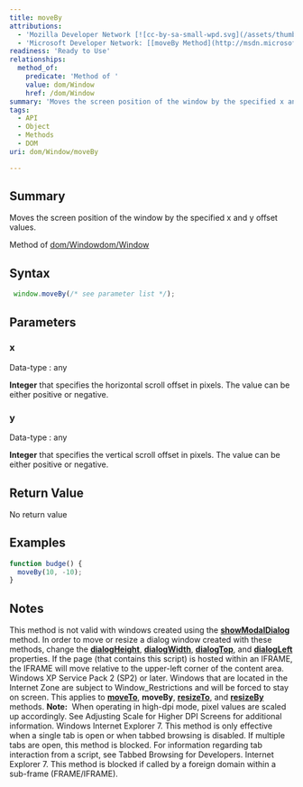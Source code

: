 ```yaml
---
title: moveBy
attributions:
  - 'Mozilla Developer Network [![cc-by-sa-small-wpd.svg](/assets/thumb/8/8c/cc-by-sa-small-wpd.svg/120px-cc-by-sa-small-wpd.svg.png)](http://creativecommons.org/licenses/by-sa/3.0/us/): [[moveBy](https://developer.mozilla.org/en-US/docs/Web/API/Window.moveBy) Article]'
  - 'Microsoft Developer Network: [[moveBy Method](http://msdn.microsoft.com/en-us/library/ie/ms536618(v=vs.85).aspx) Article]'
readiness: 'Ready to Use'
relationships:
  method_of:
    predicate: 'Method of '
    value: dom/Window
    href: /dom/Window
summary: 'Moves the screen position of the window by the specified x and y offset values.'
tags:
  - API
  - Object
  - Methods
  - DOM
uri: dom/Window/moveBy

---
```

## Summary

Moves the screen position of the window by the specified x and y offset values.

Method of [dom/Window](/dom/Window)[dom/Window](/dom/Window)

## Syntax

``` js
 window.moveBy(/* see parameter list */);
```

## Parameters

### x

 Data-type
:   any

**Integer** that specifies the horizontal scroll offset in pixels. The value can be either positive or negative.

### y

 Data-type
:   any

**Integer** that specifies the vertical scroll offset in pixels. The value can be either positive or negative.

## Return Value

No return value

## Examples

``` js
function budge() {
  moveBy(10, -10);
}
```

## Notes

This method is not valid with windows created using the [**showModalDialog**](/dom/Window/showModalDialog) method. In order to move or resize a dialog window created with these methods, change the [**dialogHeight**](/dom/WindowModal/dialogHeight), [**dialogWidth**](/dom/WindowModal/dialogWidth), [**dialogTop**](/dom/WindowModal/dialogTop), and [**dialogLeft**](/dom/WindowModal/dialogLeft) properties. If the page (that contains this script) is hosted within an IFRAME, the IFRAME will move relative to the upper-left corner of the content area. Windows XP Service Pack 2 (SP2) or later. Windows that are located in the Internet Zone are subject to Window\_Restrictions and will be forced to stay on screen. This applies to [**moveTo**](/dom/Window/moveTo), **moveBy**, [**resizeTo**](/dom/Window/resizeTo), and [**resizeBy**](/dom/Window/resizeBy) methods. **Note:**  When operating in high-dpi mode, pixel values are scaled up accordingly. See Adjusting Scale for Higher DPI Screens for additional information. Windows Internet Explorer 7. This method is only effective when a single tab is open or when tabbed browsing is disabled. If multiple tabs are open, this method is blocked. For information regarding tab interaction from a script, see Tabbed Browsing for Developers. Internet Explorer 7. This method is blocked if called by a foreign domain within a sub-frame (FRAME/IFRAME).
